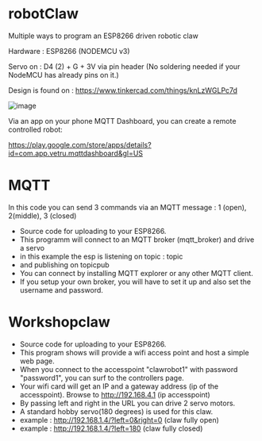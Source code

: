# robotClaw
Multiple ways to program an ESP8266 driven robotic claw

Hardware :  ESP8266 (NODEMCU v3)

Servo on  :  D4 (2) +  G + 3V  via pin header  (No soldering needed if your NodeMCU has already pins on it.) 

Design is found on :  https://www.tinkercad.com/things/knLzWGLPc7d


![image](https://user-images.githubusercontent.com/74420584/223797055-5f5aa8f2-9768-415b-a0aa-796890bd33fe.png)


Via an app on your phone MQTT Dashboard, you can create a remote controlled robot:

https://play.google.com/store/apps/details?id=com.app.vetru.mqttdashboard&gl=US



# MQTT

In this code you can send 3 commands via an MQTT message :  1 (open), 2(middle), 3 (closed)

*  Source code for uploading to your ESP8266.
*  This programm will connect to an MQTT broker (mqtt_broker) and drive a servo
*  in this example the esp is listening on topic : topic
*  and publishing on topicpub
*  You can connect by installing MQTT explorer or any other MQTT client.
*  If you setup your own broker, you will have to set it up and also set the username and password.

# Workshopclaw

*  Source code for uploading to your ESP8266.
*  This program shows will provide a wifi access point and host a simple web page.  
*  When you connect to the accesspoint "clawrobot1" with password "password1", you can surf to the controllers page.
*  Your wifi card will get an IP and a gateway address (ip of the accesspoint).  Browse to http://192.168.4.1 (ip accesspoint)
*  By passing left and right in the URL you can drive 2 servo motors.
*  A standard hobby servo(180 degrees) is used for this claw.
*  example :  http://192.168.1.4/?left=0&right=0 (claw fully open)
*  example :  http://192.168.1.4/?left=180 (claw fully closed)



